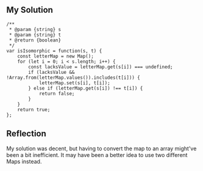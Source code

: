 ## My Solution

```
/**
 * @param {string} s
 * @param {string} t
 * @return {boolean}
 */
var isIsomorphic = function(s, t) {
    const letterMap = new Map();
    for (let i = 0; i < s.length; i++) {
        const lacksValue = letterMap.get(s[i]) === undefined;
        if (lacksValue && !Array.from(letterMap.values()).includes(t[i])) {
            letterMap.set(s[i], t[i]);
        } else if (letterMap.get(s[i]) !== t[i]) {
            return false;
        }
    }
    return true;
};
```

## Reflection

My solution was decent, but having to convert the map to an array might've been a bit inefficient. It may have been a better idea to use two different Maps instead.
